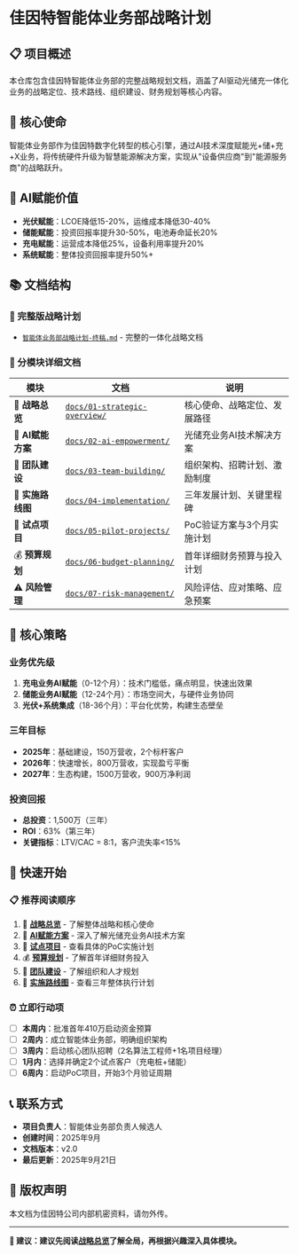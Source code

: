 # 佳因特智能体业务部战略计划

## 📋 项目概述

本仓库包含佳因特智能体业务部的完整战略规划文档，涵盖了AI驱动光储充一体化业务的战略定位、技术路线、组织建设、财务规划等核心内容。

## 🎯 核心使命
智能体业务部作为佳因特数字化转型的核心引擎，通过AI技术深度赋能光+储+充+X业务，将传统硬件升级为智慧能源解决方案，实现从"设备供应商"到"能源服务商"的战略跃升。

## 🔋 AI赋能价值
- **光伏赋能**：LCOE降低15-20%，运维成本降低30-40%
- **储能赋能**：投资回报率提升30-50%，电池寿命延长20%
- **充电赋能**：运营成本降低25%，设备利用率提升20%
- **系统赋能**：整体投资回报率提升50%+

## 📚 文档结构

### 📖 完整版战略计划
- [`智能体业务部战略计划-终稿.md`](./智能体业务部战略计划-终稿.md) - 完整的一体化战略文档

### 📁 分模块详细文档

| 模块 | 文档 | 说明 |
|------|------|------|
| 🎯 **战略总览** | [`docs/01-strategic-overview/`](./docs/01-strategic-overview/) | 核心使命、战略定位、发展路径 |
| 🤖 **AI赋能方案** | [`docs/02-ai-empowerment/`](./docs/02-ai-empowerment/) | 光储充业务AI技术解决方案 |
| 👥 **团队建设** | [`docs/03-team-building/`](./docs/03-team-building/) | 组织架构、招聘计划、激励制度 |
| 🚀 **实施路线图** | [`docs/04-implementation/`](./docs/04-implementation/) | 三年发展计划、关键里程碑 |
| 🧪 **试点项目** | [`docs/05-pilot-projects/`](./docs/05-pilot-projects/) | PoC验证方案与3个月实施计划 |
| 💰 **预算规划** | [`docs/06-budget-planning/`](./docs/06-budget-planning/) | 首年详细财务预算与投入计划 |
| ⚠️ **风险管理** | [`docs/07-risk-management/`](./docs/07-risk-management/) | 风险评估、应对策略、应急预案 |

## 🎯 核心策略

### 业务优先级
1. **充电业务AI赋能**（0-12个月）：技术门槛低，痛点明显，快速出效果
2. **储能业务AI赋能**（12-24个月）：市场空间大，与硬件业务协同
3. **光伏+系统集成**（18-36个月）：平台化优势，构建生态壁垒

### 三年目标
- **2025年**：基础建设，150万营收，2个标杆客户
- **2026年**：快速增长，800万营收，实现盈亏平衡
- **2027年**：生态构建，1500万营收，900万净利润

### 投资回报
- **总投资**：1,500万（三年）
- **ROI**：63%（第三年）
- **关键指标**：LTV/CAC = 8:1，客户流失率<15%

## 🚀 快速开始

### 📋 推荐阅读顺序
1. 📆 [**战略总览**](./docs/01-strategic-overview/) - 了解整体战略和核心使命
2. 🤖 [**AI赋能方案**](./docs/02-ai-empowerment/) - 深入了解光储充业务AI技术方案
3. 🧪 [**试点项目**](./docs/05-pilot-projects/) - 查看具体的PoC实施计划
4. 💰 [**预算规划**](./docs/06-budget-planning/) - 了解首年详细财务投入
5. 👥 [**团队建设**](./docs/03-team-building/) - 了解组织和人才规划
6. 🚀 [**实施路线图**](./docs/04-implementation/) - 查看三年整体执行计划

### ⏰ 立即行动项
- [ ] **本周内**：批准首年410万启动资金预算
- [ ] **2周内**：成立智能体业务部，明确组织架构
- [ ] **3周内**：启动核心团队招聘（2名算法工程师+1名项目经理）
- [ ] **1月内**：选择并确定2个试点客户（充电桩+储能）
- [ ] **6周内**：启动PoC项目，开始3个月验证周期

## 📞 联系方式

- **项目负责人**：智能体业务部负责人候选人
- **创建时间**：2025年9月
- **文档版本**：v2.0
- **最后更新**：2025年9月21日

## 📄 版权声明

本文档为佳因特公司内部机密资料，请勿外传。

---

**🎯 建议：建议先阅读[战略总览](./docs/01-strategic-overview/)了解全局，再根据兴趣深入具体模块。**
